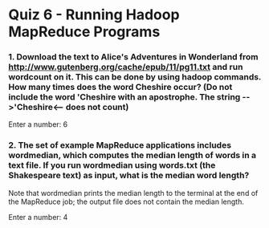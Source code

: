 # Quiz 6 - Running Hadoop MapReduce Programs

### 1. Download the text to Alice's Adventures in Wonderland from http://www.gutenberg.org/cache/epub/11/pg11.txt and run wordcount on it. This can be done by using hadoop commands. How many times does the word Cheshire occur? (Do not include the word 'Cheshire with an apostrophe. The string -->'Cheshire<-- does not count)

Enter a number:   6

### 2. The set of example MapReduce applications includes wordmedian, which computes the median length of words in a text file. If you run wordmedian using words.txt (the Shakespeare text) as input, what is the median word length?

Note that wordmedian prints the median length to the terminal at the end of the MapReduce job; the output file does not contain the median length.

Enter a number:   4
